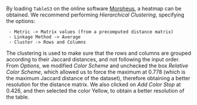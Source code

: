 By loading ```TableS3``` on the online software [Morpheus](https://software.broadinstitute.org/morpheus), a heatmap can be obtained. We recommend performing *Hierarchical Clustering*, specifying the options:

     - Metric -> Matrix values (from a precomputed distance matrix)
     - Linkage Method -> Average
     - Cluster -> Rows and Columns

The clustering is used to make sure that the rows and columns are grouped according to their Jaccard distances, and not following the input order. From *Options*, we modified *Color Scheme* and unchecked the box *Relative Color Scheme*, which allowed us to force the maximum at 0.778 (which is the maximum Jaccard distance of the dataset), therefore obtaining a better resolution for the distance matrix. We also clicked on *Add Color Stop* at 0.426, and then selected the color Yellow, to obtain a better resolution of the table.  
     
